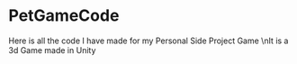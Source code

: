 # PetGameCode
Here is all the code I have made for my Personal Side Project Game
\nIt is a 3d Game made in Unity
